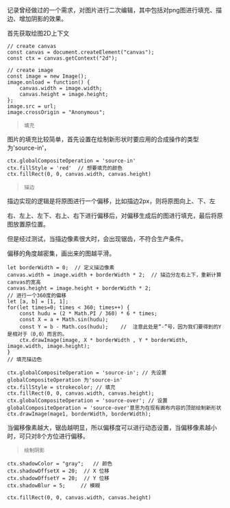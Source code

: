 记录曾经做过的一个需求，对图片进行二次编辑，其中包括对png图进行填充、描边、增加阴影的效果。

首先获取绘图2D上下文

```
// create canvas
const canvas = document.createElement("canvas");
const ctx = canvas.getContext("2d");

// create image
const image = new Image();
image.onload = function() {
    canvas.width = image.width;
    canvas.height = image.height;
};
image.src = url;
image.crossOrigin = "Anonymous";
```

> `填充`

图片的填充比较简单，首先设置在绘制新形状时要应用的合成操作的类型为'source-in'，

```
ctx.globalCompositeOperation = 'source-in'
ctx.fillStyle = 'red'  // 想要填充的颜色
ctx.fillRect(0, 0, canvas.width, canvas.height)
```

> `描边`

描边实现的逻辑是将原图进行一个偏移，比如描边2px，则将原图向上、下、左

右、左上、左下、右上、右下进行偏移后，对偏移生成后的图进行填充，最后将原图放置原位置。

但是经过测试，当描边像素很大时，会出现锯齿，不符合生产条件。

偏移的角度越密集，画出来的图越平滑。

```
let borderWidth = 0;  // 定义描边像素
canvas.width = image.width + borderWidth * 2;  // 描边分左右上下，重新计算canvas的宽高
canvas.height = image.height + borderWidth * 2;
// 进行一个360度的偏移
let [a, b] = [1, 1];
for(let times=0; times < 360; times++) {    
    const hudu = (2 * Math.PI / 360) * 6 * times;    
    const X = a + Math.sin(hudu);
    const Y = b - Math.cos(hudu);    //  注意此处是“-”号，因为我们要得到的Y是相对于（0,0）而言的。
    ctx.drawImage(image, X * borderWidth , Y * borderWidth, image.width, image.height);
}
// 填充描边色

ctx.globalCompositeOperation = 'source-in'; // 先设置globalCompositeOperation 为'source-in'
ctx.fillStyle = strokecolor; // 填充
ctx.fillRect(0, 0, canvas.width, canvas.height);
ctx.globalCompositeOperation = 'source-over'; // 设置globalCompositeOperation = 'source-over'意思为在现有画布内容的顶部绘制新形状
ctx.drawImage(mage1, borderWidth, borderWidth);
```

当偏移像素越大，锯齿越明显，所以偏移度可以进行动态设置，当偏移像素越小时，可只对8个方位进行偏移。

> `绘制阴影`

```
ctx.shadowColor = "gray"; 	// 颜色
ctx.shadowOffsetX = 20;  // X 位移 
ctx.shadowOffsetY = 20;  // Y 位移
ctx.shadowBlur = 5;		// 模糊

ctx.fillRect(0, 0, canvas.width, canvas.height)
```